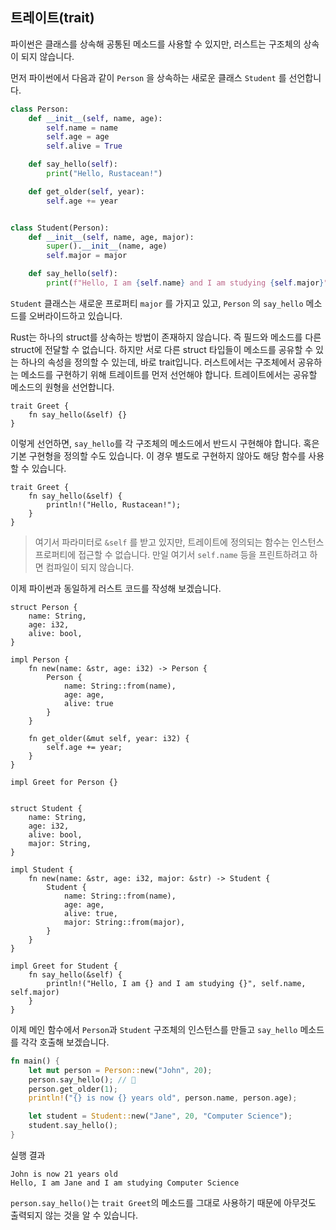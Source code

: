 ## 트레이트(trait)

파이썬은 클래스를 상속해 공통된 메소드를 사용할 수 있지만, 러스트는 구조체의 상속이 되지 않습니다.

먼저 파이썬에서 다음과 같이 `Person` 을 상속하는 새로운 클래스 `Student` 를 선언합니다.

```python
class Person:
    def __init__(self, name, age):
        self.name = name
        self.age = age
        self.alive = True

    def say_hello(self):
        print("Hello, Rustacean!")

    def get_older(self, year):
        self.age += year


class Student(Person):
    def __init__(self, name, age, major):
        super().__init__(name, age)
        self.major = major

    def say_hello(self):
        print(f"Hello, I am {self.name} and I am studying {self.major}")

```

`Student` 클래스는 새로운 프로퍼티 `major` 를 가지고 있고, `Person` 의 `say_hello` 메소드를 오버라이드하고 있습니다.



Rust는 하나의 struct를 상속하는 방법이 존재하지 않습니다. 즉 필드와 메소드를 다른 struct에 전달할 수 없습니다. 하지만 서로 다른 struct 타입들이 메소드를 공유할 수 있는 하나의 속성을 정의할 수 있는데, 바로 trait입니다. 러스트에서는 구조체에서 공유하는 메소드를 구현하기 위해 트레이트를 먼저 선언해야 합니다. 트레이트에서는 공유할 메소드의 원형을 선언합니다.

```rust,ignore
trait Greet {
    fn say_hello(&self) {}
}
```

이렇게 선언하면, `say_hello`를 각 구조체의 메소드에서 반드시 구현해야 합니다. 혹은 기본 구현형을 정의할 수도 있습니다. 이 경우 별도로 구현하지 않아도 해당 함수를 사용할 수 있습니다.

```rust,ignore
trait Greet {
    fn say_hello(&self) {
        println!("Hello, Rustacean!");
    }
}
```

> 여기서 파라미터로 `&self` 를 받고 있지만, 트레이트에 정의되는 함수는 인스턴스 프로퍼티에 접근할 수 없습니다. 만일 여기서 `self.name` 등을 프린트하려고 하면 컴파일이 되지 않습니다.

이제 파이썬과 동일하게 러스트 코드를 작성해 보겠습니다.

```rust,ignore
struct Person {
    name: String,
    age: i32,
    alive: bool,
}

impl Person {
    fn new(name: &str, age: i32) -> Person {
        Person {
            name: String::from(name),
            age: age,
            alive: true
        }
    }

    fn get_older(&mut self, year: i32) {
        self.age += year;
    }
}

impl Greet for Person {}


struct Student {
    name: String,
    age: i32,
    alive: bool,
    major: String,
}

impl Student {
    fn new(name: &str, age: i32, major: &str) -> Student {
        Student {
            name: String::from(name),
            age: age,
            alive: true,
            major: String::from(major),
        }
    }
}

impl Greet for Student {
    fn say_hello(&self) {
        println!("Hello, I am {} and I am studying {}", self.name, self.major)
    }
}
```

이제 메인 함수에서 `Person`과 `Student` 구조체의 인스턴스를 만들고 `say_hello` 메소드를 각각 호출해 보겠습니다.

```rust
fn main() {
    let mut person = Person::new("John", 20);
    person.say_hello(); // 🫢
    person.get_older(1);
    println!("{} is now {} years old", person.name, person.age);

    let student = Student::new("Jane", 20, "Computer Science");
    student.say_hello();
}

```

실행 결과

```
John is now 21 years old
Hello, I am Jane and I am studying Computer Science
```

`person.say_hello()`는 `trait Greet`의 메소드를 그대로 사용하기 때문에 아무것도 출력되지 않는 것을 알 수 있습니다.

